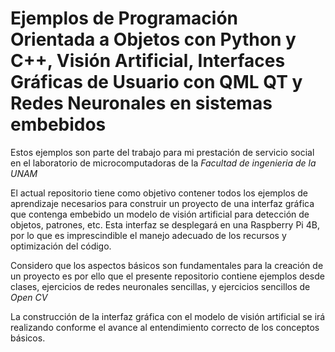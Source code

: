 # Ejemplos de Programación Orientada a Objetos con Python y C++, Visión Artificial, Interfaces Gráficas de Usuario con QML QT y Redes Neuronales en sistemas embebidos

Estos ejemplos son parte del trabajo para mi prestación de servicio social en el laboratorio de microcomputadoras de la *Facultad de ingenieria de la UNAM*  

El actual repositorio tiene como objetivo contener todos los ejemplos de aprendizaje necesarios para construir un proyecto de una interfaz gráfica que contenga embebido un modelo de visión artificial para detección de objetos, patrones, etc. Esta interfaz se desplegará en una Raspberry Pi 4B, por lo que es imprescindible el manejo adecuado de los recursos y optimización del código. 

Considero que los aspectos básicos son fundamentales para la creación de un proyecto es por ello que el presente repositorio contiene ejemplos desde clases, ejercicios de redes neuronales sencillas, y ejercicios sencillos de *Open CV* 

La construcción de la interfaz gráfica con el modelo de visión artificial se irá realizando conforme el avance al entendimiento correcto de los conceptos básicos. 


